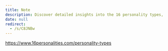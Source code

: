 ```yaml
---
title: Note
description: Discover detailed insights into the 16 personality types, helping you understand yourself and others better through clear descriptions and practical advice.
date: null
redirect:
  - /s/C8JNBw
---
```


https://www.16personalities.com/personality-types
